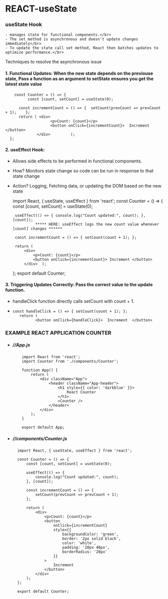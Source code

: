 # REACT-useState 

### useState Hook

    - manages state for functional components.</br>
    - The set method is asynchronous and doesn't update changes immediately</br>
    - To update the state call set method, React then batches updates to optimize performance.</br>
Techniques to resolve the asynchronous issue </br>

#### 1. Functional Updates: When the new state depends on the previouse state, Pass a function as an argument to setState ensures you get the latest state value
   
        const Counter = () => {
              const [count, setCount] = useState(0);
      
          const incrementCount = () => {  setCount(prevCount => prevCount + 1);    };
          return ( <div>
                        <p>Count: {count}</p>
                        <button onClick={incrementCount}>  Increment   </button>
                  </div>         );
      };
#### 2. useEffect Hook: 
   - Allows side effects to be performed in functional components.
   - How? Monitors state change so code can be run in response to that state change
   - Action? Logging, Fetching data, or updating the DOM based on the new state


      import React, { useState, useEffect } from 'react';
      const Counter = () => {
          const [count, setCount] = useState(0);
      
          useEffect(() => { console.log("Count updated:", count); }, [count]);
                   ***** HERE: useEffect logs the new count value whenever [count] changes ******
      
          const incrementCount = () => { setCount(count + 1); };
      
          return (
              <div>
                  <p>Count: {count}</p>
                  <button onClick={incrementCount}> Increment </button>
              </div>  );
      };
      export default Counter;
   
#### 3. Triggering Updates Correctly: Pass the correct value to the update function.
   - handleClick function directly calls setCount with count + 1.
   - 
         const handleClick = () => { setCount(count + 1); };
            return (
                   <button onClick={handleClick}>  Increment  </button>
### EXAMPLE REACT APPLICATION COUNTER
- ##### //App.js

          import React from 'react';
          import Counter from './components/Counter';
          
          function App() {
              return (
                  <div className="App">
                      <header className="App-header">
                          <h1 style={{ color: 'darkblue' }}>
                              React Counter
                          </h1>
                          <Counter />
                      </header>
                  </div>
              );
          }
          
          export default App;

- ##### //components/Counter.js

        import React, { useState, useEffect } from 'react';

        const Counter = () => {
            const [count, setCount] = useState(0);
        
            useEffect(() => {
                console.log("Count updated:", count);
            }, [count]);
        
            const incrementCount = () => {
                setCount(prevCount => prevCount + 1);
            };
        
            return (
                <div>
                    <p>Count: {count}</p>
                    <button
                        onClick={incrementCount}
                        style={{
                            backgroundColor: 'green',
                            border: '2px solid black',
                            color: 'white',
                            padding: '20px 40px',
                            borderRadius: '20px'
                        }}
                    >
                        Increment
                    </button>
                </div>
            );
        };
        
        export default Counter;
